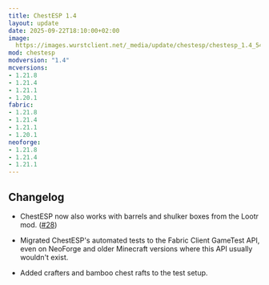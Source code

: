 ```yaml
---
title: ChestESP 1.4
layout: update
date: 2025-09-22T18:10:00+02:00
image: 
  https://images.wurstclient.net/_media/update/chestesp/chestesp_1.4_540p.webp
mod: chestesp
modversion: "1.4"
mcversions:
- 1.21.8
- 1.21.4
- 1.21.1
- 1.20.1
fabric:
- 1.21.8
- 1.21.4
- 1.21.1
- 1.20.1
neoforge:
- 1.21.8
- 1.21.4
- 1.21.1
---
```

## Changelog

- ChestESP now also works with barrels and shulker boxes from the Lootr mod. ([#28](https://github.com/Wurst-Imperium/ChestESP/issues/28))

- Migrated ChestESP's automated tests to the Fabric Client GameTest API, even on NeoForge and older Minecraft versions where this API usually wouldn't exist.

- Added crafters and bamboo chest rafts to the test setup.
